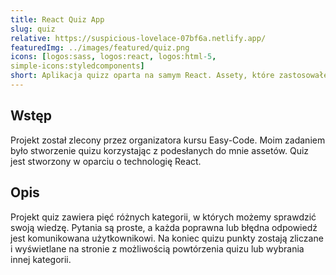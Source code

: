 ```yaml
---
title: React Quiz App
slug: quiz
relative: https://suspicious-lovelace-07bf6a.netlify.app/
featuredImg: ../images/featured/quiz.png
icons: [logos:sass, logos:react, logos:html-5, 
simple-icons:styledcomponents]
short: Aplikacja quizz oparta na samym React. Assety, które zastosowałem zostały wysłane przez organizatora kursu EasyCode.
---
```


## Wstęp
Projekt został zlecony przez organizatora kursu Easy-Code. Moim zadaniem było stworzenie quizu korzystając z podesłanych do mnie assetów. Quiz jest stworzony w oparciu o technologię React.

## Opis
Projekt quiz zawiera pięć różnych kategorii, w których możemy sprawdzić swoją wiedzę. Pytania są proste, a każda poprawna lub błędna odpowiedź jest komunikowana użytkownikowi. Na koniec quizu punkty zostają zliczane i wyświetlane na stronie z możliwością powtórzenia quizu lub wybrania innej kategorii. 
